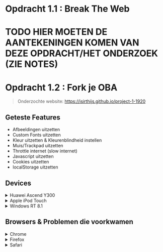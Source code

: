 # Opdracht 1.1 : Break The Web

# TODO HIER MOETEN DE AANTEKENINGEN KOMEN VAN DEZE OPDRACHT/HET ONDERZOEK (ZIE NOTES)



# Opdracht 1.2 : Fork je OBA

>Onderzochte website: https://isirthijs.github.io/project-1-1920


## Geteste Features 

* Afbeeldingen uitzetten
* Custom Fonts uitzetten
* Kleur uitzetten & Kleurenblindheid instellen
* Muis/Trackpad uitzetten
* Throttle internet (slow internet)
* Javascript uitzetten
* Cookies uitzetten
* localStorage uitzetten





## Devices

<details><summary>Huawei Ascend Y300</summary>

Device : Huawei Ascend Y300

Browser : Android Browser 

OS : | running Android 4.1.1

>UA : Mozilla/5.0 (Linux; U; Android 4.1.1; nl-nl; HUAWEI Y300-0100 Build/HuaweiY300-0100) AppleWebKit/534.30 (KHTML, like Gecko) Version/4.0 Mobile Safari/534.30


Het onderzoeken van dit toestel is niet gelukt, want we konden geen verbinding maken met de website zelf. De website staat gehost op `github-pages`; Wanneer we op google op github zochten kregen we gewoon resultaten dus het lag niet aan de internet-verbinding. Maar als we dan op een link naar github klikte dan kregen we een melding/pop-up: `could not connect with secure server`. Vervolgens werd je herleid naar de google-search pagina.

We hebben dit probleem niet kunnen verhelpen en uiteindelijk is het niet opgelost.

</details>



<details><summary>Apple iPod Touch</summary>

Device : Apple iPod Touch

Browser : Safari 

OS : running iOS 5.0.1

>UA : Mozilla/5.0 (iPod; CPU iPhone OS 5_0_1 like MacOS X) AppleWebKit/534.46 (KHTML, like Gecko) Version/5.1 Mobile/9A405 Safari/7534.48.3


Het onderzoeken van dit toestel is niet gelukt, want we konden geen verbinding maken met de website zelf. De website staat gehost op `github-pages`; Wanneer we op google op github zochten kregen we gewoon resultaten dus het lag niet aan de internet-verbinding. Maar als we dan op een link naar github klikte dan kregen we een melding/pop-up: `could not connect with secure server`. Vervolgens werd je herleid naar de google-search pagina.

We hebben dit probleem niet kunnen verhelpen en uiteindelijk is het niet opgelost.

</details>



<details><summary>Windows RT 8.1</summary>

Device : Windows RT 8.1

Browser : Internet Explorer 11.0

OS : Windows 

>UA : Mozilla/5.0 (Windows NT 6.3; ARM; Trident/7.0; Touch; .MET4.OE; NET4.OC; Tablet PC 2.0; rv:11:0) like Gecko 


Bij het onderzoeken van de website kwamen we al snel achter een probleem; JS ES6 modules worden niet gesupport in IE 11.0! In de JS code worden meteen als eerste de verschillende modules geimporteerd, dit betekent dat het bij de eerste regel JS al fout gaat.

TODO: HIER MOET DE CANIUSE IMAGE KOMEN OVER MODULES IN IE 11.0!

</details>






## Browsers & Problemen die voorkwamen

<details><summary>Chrome</summary>

Browser (version) : Chrome 80

Device : macOS Catalina 10.15

>UA : Mozilla/5.0 (Macintosh; Intel Mac OS X 10_15_1) AppleWebKit/537.36 (KHTML, like Gecko) Chrome/80.0.3987.132 Safari/537.36

**Afbeeldingen uitzetten**

Mijn OBA website heeft bijna afbeeldingen; alleen een logo & custom checkbox indicators. Deze zijn allemaal weg. De inputs zijn nog steeds te gebruiken omdat de `:checked` state een zwaardere `font-weight` heeft, dit verschil is moeilijk te zien en valt niet op maar is in theorie functioneel. 

De loading state bevat ook een plaatje maar dit zijn HTML elementen die vormgegeven zijn en zijn dus nog zichtbaar!

**Custom Fonts uitzetten**

>Er worden geen custom fonts gebruikt op mijn website; verder zijn er fallbacks voor alle fonts (Arial, Helvetica, sans-serif)

**Kleur uitzetten & Kleurenblindheid instellen**


**Muis/Trackpad uitzetten**

Je kan de volledige website door navigeren met `tab`; het enige probleem is dat er geen visuele feedback is omdat `*:focus { outline: none; }` in de CSS staat. Verder is de setup zo gemaakt dat het over de oude content geplaatst is met een `z-index`, de oude content is echter nogsteeds toegankelijk dmv `tab` dit betekent dat de gebruiker dus al naar pagina's kan navigeren door de header te gebruiken met `tab`.

**Throttle internet (slow internet)**

Internet throttling (slow 3G) valt niet echt op op mijn OBA website, wanneer de data geladen moet worden is er een loading state te zien. Het enige effect is dat het wat langer kan duren om de data te `fetchen`. Alle JS die er is om user-input te verwerken/events te handelen, er gaat dus niks kapot omdat de user deze `addEventListeners` pas kan triggeren wanneer de content geladen is.

**Javascript uitzetten**

Wanneer JS uitstaat kan de gebruiker alleen de header zien/gebruiken. Deze heeft echter niet veel nut omdat de content van de pagina's geladen (& gemaakt) word in JS. Dit betekent dat de website niet te gebruiken is zonder JS op het moment.

**Cookies uitzetten**

>Er worden geen cookies gebruikt op mijn website

**localStorage uitzetten**

Als localStorage uitstaat gaat de gehele website kapot, dit heeft te maken met het feit dat er geen check is of de website `access` heeft tot de localStorage. Dit betekent dat er een error ontstaat en dat JS stopt.

>Uncaught DOMException: Failed to read the 'localStorage' property from 'Window': Access is denied for this document.

</details>





<details><summary>Firefox</summary>

Browser (version) : Firefox 74.0

Device : macOS Catalina 10.15

>UA : Mozilla/5.0 (Macintosh; Intel Mac OS X 10.15; rv:74.0) Gecko/20100101 Firefox/74.0


**Afbeeldingen uitzetten**

Mijn OBA website heeft bijna afbeeldingen; alleen een logo & custom checkbox indicators. Deze zijn allemaal weg. De inputs zijn nog steeds te gebruiken omdat de `:checked` state een zwaardere `font-weight` heeft, dit verschil is moeilijk te zien en valt niet op maar is in theorie functioneel. 

De loading state bevat ook een plaatje maar dit zijn HTML elementen die vormgegeven zijn en zijn dus nog zichtbaar!

**Custom Fonts uitzetten**

>Er worden geen custom fonts gebruikt op mijn website; verder zijn er fallbacks voor alle fonts (Arial, Helvetica, sans-serif)

**Kleur uitzetten & Kleurenblindheid instellen**


**Muis/Trackpad uitzetten**

In Firefox kan je niet door de website navigeren, alles is kapot qua navigatie; header navigatie links, inputs & anchors zijn allemaal niet tabbaar. 

**Throttle internet (slow internet)**

Internet throttling (regular 2G) is niet hinderend, de website is snel en alles laad alsnog bijna instantly. Het enige waarbij het te merken is dat wanneer je de pagina refreshed het een seconde duurt voordat die opnieuw JS uitvoert. (dit is te zien omdat je de pagina opnieuw gegenerate ziet worden wanneer de JS ingeladen is!)

**Javascript uitzetten**

Wanneer JS uitstaat kan de gebruiker alleen de header zien/gebruiken. Deze heeft echter niet veel nut omdat de content van de pagina's geladen (& gemaakt) word in JS. Dit betekent dat de website niet te gebruiken is zonder JS op het moment.

**Cookies uitzetten**

>Er worden geen cookies gebruikt op mijn website

**localStorage uitzetten**

Als localStorage uitstaat gaat de gehele website kapot, dit komt doordat de localStorage leeg is volgens de browser. Het aparte hier is dat het zegt dat de localStorage leeg is; dit is raar omdat een lege localStorage opgevangen word in JS en dan word de data aangemaakt in JS en vervolgens in localStorage gezet.  

>TypeError: localStorage is null


</details>



<details><summary>Safari</summary>

Browser (version) : Safari 13.0.3

Device : macOS Catalina 10.15

>UA : Mozilla/5.0 (Macintosh; Intel Mac OS X 10_15_1) AppleWebKit/605.1.15 (KHTML, like Gecko) Version/13.0.3 Safari/605.1.15


**Afbeeldingen uitzetten**


**Custom Fonts uitzetten**

>Er worden geen custom fonts gebruikt op mijn website; verder zijn er fallbacks voor alle fonts (Arial, Helvetica, sans-serif)

**Kleur uitzetten & Kleurenblindheid instellen**


**Muis/Trackpad uitzetten**


**Throttle internet (slow internet)**


**Javascript uitzetten**

Wanneer JS uitstaat kan de gebruiker alleen de header zien/gebruiken. Deze heeft echter niet veel nut omdat de content van de pagina's geladen (& gemaakt) word in JS. Dit betekent dat de website niet te gebruiken is zonder JS op het moment.

**Cookies uitzetten**

>Er worden geen cookies gebruikt op mijn website

**localStorage uitzetten**



</details>